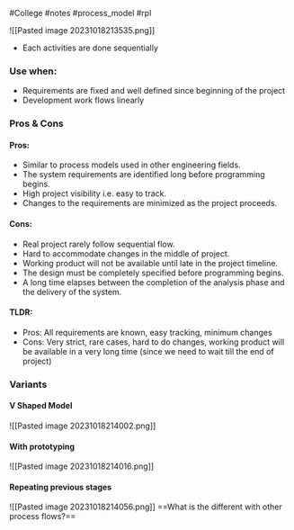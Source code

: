 #College #notes #process_model #rpl 

![[Pasted image 20231018213535.png]]

- Each activities are done sequentially
### Use when:
- Requirements are fixed and well defined since beginning of the project
- Development work flows linearly

### Pros & Cons
#### Pros:
- Similar to process models used in other engineering fields.
- The system requirements are identified long before programming begins.
- High project visibility i.e. easy to track.
- Changes to the requirements are minimized as the project proceeds.
#### Cons:
- Real project rarely follow sequential flow.
- Hard to accommodate changes in the middle of project.
- Working product will not be available until late in the project timeline.
- The design must be completely specified before programming begins.
- A long time elapses between the completion of the analysis phase and the delivery of the system.

#### TLDR:
- Pros: All requirements are known, easy tracking, minimum changes
- Cons: Very strict, rare cases, hard to do changes, working product will be available in a very long time (since we need to wait till the end of project)

### Variants
#### V Shaped Model
![[Pasted image 20231018214002.png]]

#### With prototyping
![[Pasted image 20231018214016.png]]

#### Repeating previous stages
![[Pasted image 20231018214056.png]]
==What is the different with other process flows?==

